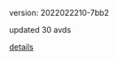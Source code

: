 version: 2022022210-7bb2

updated 30 avds

[details](https://github.com/0x74f917491bfa7ebfa379/ali_avd_db/blob/master/change_log/2022/02/22/10/7bb2.txt)